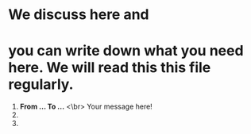 # We discuss here and
# you can write down what you need here. We will read this this file regularly.
1. **From ... To ...** <\br>
Your message  here!
2. 
3.
